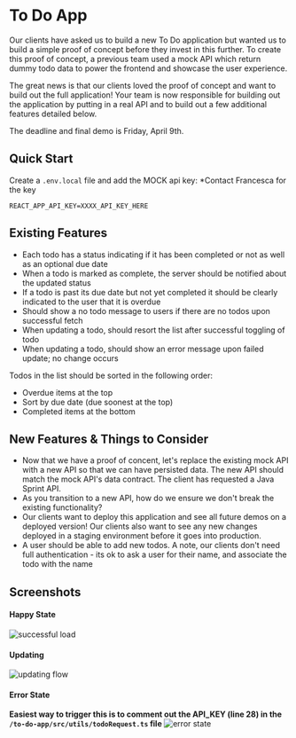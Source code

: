 # To Do App
Our clients have asked us to build a new To Do application but wanted us to build a simple proof of concept before they invest in this further. To create this proof of concept, a previous team used a mock API which return dummy todo data to power the frontend and showcase the user experience. 

The great news is that our clients loved the proof of concept and want to build out the full application! Your team is now responsible for building out the application by putting in a real API and to build out a few additional features detailed below. 

The deadline and final demo is Friday, April 9th. 

## Quick Start

Create a `.env.local` file and add the MOCK api key:
*Contact Francesca for the key
```
REACT_APP_API_KEY=XXXX_API_KEY_HERE
```

## Existing Features
- Each todo has a status indicating if it has been completed or not as well as an optional due date
- When a todo is marked as complete, the server should be notified about the updated status
- If a todo is past its due date but not yet completed it should be clearly indicated to the user that it is overdue
- Should show a no todo message to users if there are no todos upon successful fetch
- When updating a todo, should resort the list after successful toggling of todo
- When updating a todo, should show an error message upon failed update; no change occurs

Todos in the list should be sorted in the following order:
- Overdue items at the top
- Sort by due date (due soonest at the top)
- Completed items at the bottom

## New Features & Things to Consider
- Now that we have a proof of concent, let's replace the existing mock API with a new API so that we can have persisted data. The new API should match the mock API's data contract. The client has requested a Java Sprint API. 
- As you transition to a new API, how do we ensure we don't break the existing functionality?
- Our clients want to deploy this application and see all future demos on a deployed version! Our clients also want to see any new changes deployed in a staging environment before it goes into production. 
- A user should be able to add new todos. A note, our clients don't need full authentication - its ok to ask a user for their name, and associate the todo with the name

## Screenshots

#### Happy State

![successful load](https://p23.f4.n0.cdn.getcloudapp.com/items/4gu11WQb/3cbcda0e-4f65-4703-b5c4-203081982d9a.jpg?v=95b460fa9bd8a547bf38c8cab4833c1f)

#### Updating

![updating flow](https://p23.f4.n0.cdn.getcloudapp.com/items/5zuAAvZd/9d6f2d8e-fc0e-487c-bec9-b36bf63b67b1.gif?v=25e51fe32691a7addb16c900248f6c0f)

#### Error State

**Easiest way to trigger this is to comment out the API_KEY (line 28) in the `/to-do-app/src/utils/todoRequest.ts` file**
![error state](https://p23.f4.n0.cdn.getcloudapp.com/items/6quQQXKR/f12002a8-8318-4a27-865d-33b733ba73f9.jpg?v=7afb87c601f67c874f2b93fe4dc41c08)
